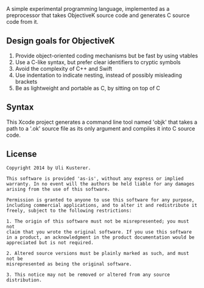 A simple experimental programming language, implemented as a preprocessor that takes
ObjectiveK source code and generates C source code from it.

Design goals for ObjectiveK
---------------------------

1. Provide object-oriented coding mechanisms but be fast by using vtables
2. Use a C-like syntax, but prefer clear identifiers to cryptic symbols
3. Avoid the complexity of C++ and Swift
4. Use indentation to indicate nesting, instead of possibly misleading brackets
5. Be as lightweight and portable as C, by sitting on top of C


Syntax
------

This Xcode project generates a command line tool named 'objk' that takes a
path to a '.ok' source file as its only argument and compiles it into C source code.


License
-------

    Copyright 2014 by Uli Kusterer.

    This software is provided 'as-is', without any express or implied
    warranty. In no event will the authors be held liable for any damages
    arising from the use of this software.

    Permission is granted to anyone to use this software for any purpose,
    including commercial applications, and to alter it and redistribute it
    freely, subject to the following restrictions:

    1. The origin of this software must not be misrepresented; you must not
    claim that you wrote the original software. If you use this software
    in a product, an acknowledgment in the product documentation would be
    appreciated but is not required.

    2. Altered source versions must be plainly marked as such, and must not be
    misrepresented as being the original software.

    3. This notice may not be removed or altered from any source
    distribution.
